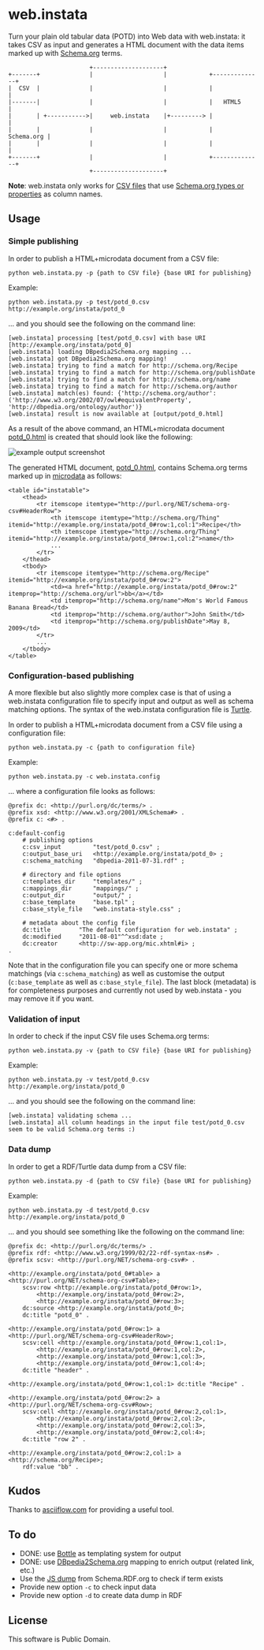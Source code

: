 # web.instata

Turn your plain old tabular data (POTD) into Web data with web.instata: it takes CSV as input and generates a HTML document with the data items marked up with  [Schema.org](http://schema.org) terms.

	                       +--------------------+
	+-------+              |                    |            +--------------+
	|  CSV  |              |                    |            |              |
	|-------|              |                    |            |   HTML5      |
	|       | +----------->|     web.instata    |+---------> |              |
	|       |              |                    |            |   Schema.org |
	|       |              |                    |            |              |
	+-------+              |                    |            +--------------+
	                       +--------------------+

**Note**: web.instata only works for [CSV files](http://tools.ietf.org/html/rfc4180) that use [Schema.org types or properties](http://schema.org/docs/full.html) as column names.


## Usage

### Simple publishing

In order to publish a HTML+microdata document from a CSV file:

	python web.instata.py -p {path to CSV file} {base URI for publishing}

Example:

	python web.instata.py -p test/potd_0.csv http://example.org/instata/potd_0
	
... and you should see the following on the command line:

	[web.instata] processing [test/potd_0.csv] with base URI [http://example.org/instata/potd_0] 
	[web.instata] loading DBpedia2Schema.org mapping ...
	[web.instata] got DBpedia2Schema.org mapping!
	[web.instata] trying to find a match for http://schema.org/Recipe
	[web.instata] trying to find a match for http://schema.org/publishDate
	[web.instata] trying to find a match for http://schema.org/name
	[web.instata] trying to find a match for http://schema.org/author
	[web.instata] match(es) found: {'http://schema.org/author': ('http://www.w3.org/2002/07/owl#equivalentProperty', 'http://dbpedia.org/ontology/author')}
	[web.instata] result is now available at [output/potd_0.html]

	
As a result of the above command, an HTML+microdata document [potd_0.html](https://raw.github.com/mhausenblas/web.instata/master/doc/example_output_html.txt) is created that should look like the following:

![example output screenshot](https://github.com/mhausenblas/web.instata/raw/master/doc/example_output_screenshot.png "Example web.instata output for the input file test/potd_0.csv")

The generated HTML document, [potd_0.html](https://raw.github.com/mhausenblas/web.instata/master/doc/example_output_html.txt), contains Schema.org terms marked up in [microdata](http://www.w3.org/TR/microdata/) as follows:

	<table id="instatable">
		<thead>
			<tr itemscope itemtype="http://purl.org/NET/schema-org-csv#HeaderRow">
				<th itemscope itemtype="http://schema.org/Thing" itemid="http://example.org/instata/potd_0#row:1,col:1">Recipe</th>
				<th itemscope itemtype="http://schema.org/Thing" itemid="http://example.org/instata/potd_0#row:1,col:2">name</th>
				...
			</tr>
		</thead>
		<tbody>
			<tr itemscope itemtype="http://schema.org/Recipe" itemid="http://example.org/instata/potd_0#row:2">
				<td><a href="http://example.org/instata/potd_0#row:2" itemprop="http://schema.org/url">bb</a></td>
				<td itemprop="http://schema.org/name">Mom's World Famous Banana Bread</td>
				<td itemprop="http://schema.org/author">John Smith</td>
				<td itemprop="http://schema.org/publishDate">May 8, 2009</td>
			</tr>
			...
		</tbody>
	</table>	

### Configuration-based publishing

A more flexible but also slightly more complex case is that of using a web.instata configuration file to specify input and output as well as schema matching options. The syntax of the web.instata configuration file is [Turtle](http://www.w3.org/TeamSubmission/turtle/).

In order to publish a HTML+microdata document from a CSV file using a configuration file:

	python web.instata.py -c {path to configuration file}

Example:

	python web.instata.py -c web.instata.config

... where a configuration file looks as follows:

	@prefix dc: <http://purl.org/dc/terms/> .
	@prefix xsd: <http://www.w3.org/2001/XMLSchema#> .
	@prefix c: <#> .

	c:default-config	
		# publishing options
		c:csv_input			"test/potd_0.csv" ;
		c:output_base_uri	<http://example.org/instata/potd_0> ;
		c:schema_matching	"dbpedia-2011-07-31.rdf" ; 
	
		# directory and file options
		c:templates_dir		"templates/" ;
		c:mappings_dir		"mappings/" ;
		c:output_dir		"output/" ;
		c:base_template		"base.tpl" ;
		c:base_style_file	"web.instata-style.css" ;
	
		# metadata about the config file
		dc:title		"The default configuration for web.instata" ;
		dc:modified		"2011-08-01"^^xsd:date ;
		dc:creator		<http://sw-app.org/mic.xhtml#i> ;
	.
	
Note that in the configuration file you can specify one or more schema matchings (via `c:schema_matching`) as well as customise the output (`c:base_template` as well as `c:base_style_file`). The last block (metadata) is for completeness purposes and currently not used by web.instata - you may remove it if you want.

### Validation of input

In order to check if the input CSV file uses Schema.org terms:

	python web.instata.py -v {path to CSV file} {base URI for publishing}

Example:

	python web.instata.py -v test/potd_0.csv http://example.org/instata/potd_0
	
... and you should see the following on the command line:

	[web.instata] validating schema ...
	[web.instata] all column headings in the input file test/potd_0.csv seem to be valid Schema.org terms :)


### Data dump

In order to get a RDF/Turtle data dump from a CSV file:

	python web.instata.py -d {path to CSV file} {base URI for publishing}

Example:

	python web.instata.py -d test/potd_0.csv http://example.org/instata/potd_0

... and you should see something like the following on the command line:

	@prefix dc: <http://purl.org/dc/terms/> .
	@prefix rdf: <http://www.w3.org/1999/02/22-rdf-syntax-ns#> .
	@prefix scsv: <http://purl.org/NET/schema-org-csv#> .
	
	<http://example.org/instata/potd_0#table> a <http://purl.org/NET/schema-org-csv#Table>;
	    scsv:row <http://example.org/instata/potd_0#row:1>,
	        <http://example.org/instata/potd_0#row:2>,
	        <http://example.org/instata/potd_0#row:3>;
	    dc:source <http://example.org/instata/potd_0>;
	    dc:title "potd_0" .
	
	<http://example.org/instata/potd_0#row:1> a <http://purl.org/NET/schema-org-csv#HeaderRow>;
	    scsv:cell <http://example.org/instata/potd_0#row:1,col:1>,
	        <http://example.org/instata/potd_0#row:1,col:2>,
	        <http://example.org/instata/potd_0#row:1,col:3>,
	        <http://example.org/instata/potd_0#row:1,col:4>;
	    dc:title "header" .
		
	<http://example.org/instata/potd_0#row:1,col:1> dc:title "Recipe" .
	
	<http://example.org/instata/potd_0#row:2> a <http://purl.org/NET/schema-org-csv#Row>;
	    scsv:cell <http://example.org/instata/potd_0#row:2,col:1>,
	        <http://example.org/instata/potd_0#row:2,col:2>,
	        <http://example.org/instata/potd_0#row:2,col:3>,
	        <http://example.org/instata/potd_0#row:2,col:4>;
	    dc:title "row 2" .
	
	<http://example.org/instata/potd_0#row:2,col:1> a <http://schema.org/Recipe>;
	    rdf:value "bb" .


## Kudos

Thanks to [asciiflow.com](http://www.asciiflow.com) for providing a useful tool.

## To do

* DONE: use [Bottle](http://bottlepy.org/docs/dev/) as templating system for output
* DONE: use [DBpedia2Schema.org](http://mappings.dbpedia.org/server/ontology/export) mapping to enrich output (related link, etc.)
* Use the [JS dump](http://schema.rdfs.org/all.json) from Schema.RDF.org to check if term exists
* Provide new option `-c` to check input data
* Provide new option `-d` to create data dump in RDF

## License

This software is Public Domain.






















